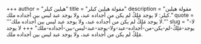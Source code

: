 +++
author = "هيلين كيلر"
title = "مقولة هيلين كيلر"
description = "مقولة هيلين كيلر: لا يوجد مَلِكٌ لم يكن من أجداده عبد، ولا يوجد عبد ليس بين أجداده ملك."
quote = '''لا يوجد مَلِكٌ لم يكن من أجداده عبد، ولا يوجد عبد ليس بين أجداده ملك.''' 
slug = "لا-يوجد-مَلِكٌ-لم-يكن-من-أجداده-عبد-ولا-يوجد-عبد-ليس-بين-أجداده-ملك"
+++
لا يوجد مَلِكٌ لم يكن من أجداده عبد، ولا يوجد عبد ليس بين أجداده ملك.
